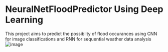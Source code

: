# NeuralNetFloodPredictor Using Deep Learning
This project aims to predict the possiblity of flood occurances using CNN for image classifications and RNN for sequential weather data analysis
![image](https://github.com/user-attachments/assets/013b9188-8f57-4879-b9b0-502e61092d72)

